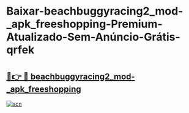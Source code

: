 # Baixar-beachbuggyracing2_mod-_apk_freeshopping-Premium-Atualizado-Sem-Anúncio-Grátis-qrfek

# <h2><a href="https://tud48n.esa.edu.pl?src=beachbuggyracing2_mod-_apk_freeshopping&ref=qrfek">🔗👉 🔴 beachbuggyracing2_mod-_apk_freeshopping</a></h2>

[![acn](https://github.com/user-attachments/assets/0f9c940e-d8b0-45ae-aac7-cd30a18b3e1c)](https://tud48n.esa.edu.pl?src=beachbuggyracing2_mod-_apk_freeshopping&ref=qrfek)

